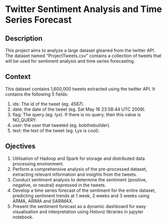 # Twitter Sentiment Analysis and Time Series Forecast

## Description

This project aims to analyze a large dataset gleaned from the twitter API. The dataset named “ProjectTweets.csv” contains a collection of tweets that will be used for sentiment analysis and time series forecasting.

## Context

This dataset contains 1,600,000 tweets extracted using the twitter API.
It contains the following 5 fields:

1. ids: The id of the tweet (eg. 4587).
2. date: the date of the tweet (eg. Sat May 16 23:58:44 UTC 2009).
3. flag: The query (eg. lyx). If there is no query, then this value is NO_QUERY.
4. user: the user that tweeted (eg. bobthebuilder).
5. text: the text of the tweet (eg. Lyx is cool).

## Ojectives

1. Utilisation of Hadoop and Spark for storage and distributed data processing environment.
2. Perform a comprehensive analysis of the pre-processed dataset, extracting relevant information and insights from the tweets.
3. Conduct sentiment analysis to determine the sentiment (positive, negative, or neutral) expressed in the tweets.
4. Develop a time series forecast of the sentiment for the entire dataset, predicting sentiment trends at 1 week, 2 weeks and 3 weeks using ARMA, ARIMA and SARIMAX.
5. Present the sentiment forecast as a dynamic dashboard for easy visualisation and interpretation using Holoviz libraries in jupyter notebook.
